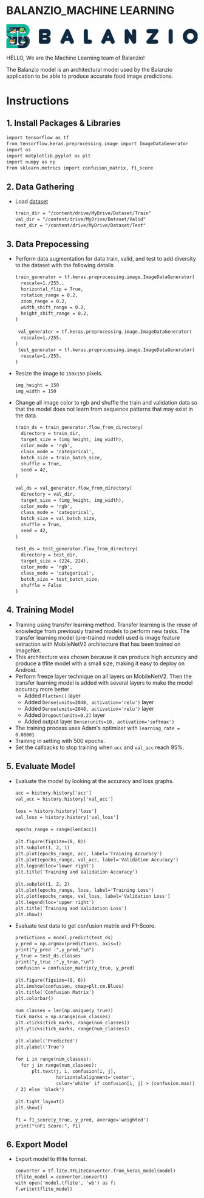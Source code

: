 # BALANZIO_MACHINE LEARNING 
![Balanzio](https://github.com/ndikrp/Balanzio/blob/2fbd99f001acf4ae1090a2943bb85a5d47ceec78/assets/balanzio-datar.png)

HELLO, We are the Machine Learning team of Balanzio!

The Balanzio model is an architectural model used by the Balanzio application to be able to produce accurate food image predictions.

# Instructions
## 1. Install Packages & Libraries
 ```
import tensorflow as tf
from tensorflow.keras.preprocessing.image import ImageDataGenerator
import os
import matplotlib.pyplot as plt
import numpy as np
from sklearn.metrics import confusion_matrix, f1_score
  ```
## 2. Data Gathering
- Load [dataset](https://drive.google.com/drive/folders/14UEZ12_-2ohkbi6r8T6aE0cLlHbhgeLP?usp=drive_link)
  ```
  train_dir = "/content/drive/MyDrive/Dataset/Train"
  val_dir = "/content/drive/MyDrive/Dataset/Valid"
  test_dir = "/content/drive/MyDrive/Dataset/Test"
  ```
## 3. Data Prepocessing
- Perform data augmentation for data train, valid, and test to add diversity to the dataset with the following details
  ```
  train_generator = tf.keras.preprocessing.image.ImageDataGenerator(
    rescale=1./255.,
    horizontal_flip = True,
    rotation_range = 0.2,
    zoom_range = 0.2,
    width_shift_range = 0.2,
    height_shift_range = 0.2,
  )

   val_generator = tf.keras.preprocessing.image.ImageDataGenerator(
    rescale=1./255.
  )
   test_generator = tf.keras.preprocessing.image.ImageDataGenerator(
    rescale=1./255.
  )
  ```
- Resize the image to `150x150` pixels.
  ```
  img_height = 150
  img_width = 150
  ```
- Change all image color to rgb and shuffle the train and validation data so that the model does not learn from sequence patterns that may exist in the data.
  ```
  train_ds = train_generator.flow_from_directory(
    directory = train_dir,
    target_size = (img_height, img_width),
    color_mode = 'rgb',
    class_mode = 'categorical',
    batch_size = train_batch_size,
    shuffle = True,
    seed = 42,
  )

  val_ds = val_generator.flow_from_directory(
    directory = val_dir,
    target_size = (img_height, img_width),
    color_mode = 'rgb',
    class_mode = 'categorical',
    batch_size = val_batch_size,
    shuffle = True,
    seed = 42,
  )

  test_ds = test_generator.flow_from_directory(
    directory = test_dir,
    target_size = (224, 224),
    color_mode = 'rgb',
    class_mode = 'categorical',
    batch_size = test_batch_size,
    shuffle = False
  )
  ```
## 4. Training Model
- Training using transfer learning method. Transfer learning is the reuse of knowledge from previously trained models to perform new tasks. The transfer learning model (pre-trained model) used is image feature extraction with MobileNetV2 architecture that has been trained on ImageNet.
- This architecture was chosen because it can produce high accuracy and produce a tflite model with a small size, making it easy to deploy on Android.
- Perform freeze layer technique on all layers on MobileNetV2. Then the transfer learning model is added with several layers to make the model accuracy more better
   * Added ```Flatten()``` layer
   * Added ```Dense(units=2048, activation='relu')``` layer
   * Added ```Dense(units=2048, activation='relu')``` layer
   * Added ```Dropout(units=0.2)``` layer
   * Added output layer ```Dense(units=10, activation='softmax')```
- The training process uses Adam's optimizer with ```learning_rate = 0.00001```
- Training in setting with 500 epochs.
- Set the callbacks to stop training when ```acc``` and ```val_acc``` reach 95%.
  
## 5. Evaluate Model
- Evaluate the model by looking at the accuracy and loss graphs.
  ```
  acc = history.history['acc']
  val_acc = history.history['val_acc']

  loss = history.history['loss']
  val_loss = history.history['val_loss']

  epochs_range = range(len(acc))

  plt.figure(figsize=(8, 8))
  plt.subplot(1, 2, 1)
  plt.plot(epochs_range, acc, label='Training Accuracy')
  plt.plot(epochs_range, val_acc, label='Validation Accuracy')
  plt.legend(loc='lower right')
  plt.title('Training and Validation Accuracy')

  plt.subplot(1, 2, 2)
  plt.plot(epochs_range, loss, label='Training Loss')
  plt.plot(epochs_range, val_loss, label='Validation Loss')
  plt.legend(loc='upper right')
  plt.title('Training and Validation Loss')
  plt.show()
  ``` 
- Evaluate test data to get confusion matrix and F1-Score.
  ```
  predictions = model.predict(test_ds)
  y_pred = np.argmax(predictions, axis=1)
  print("y_pred :",y_pred,"\n")
  y_true = test_ds.classes
  print("y_true :",y_true,"\n")
  confusion = confusion_matrix(y_true, y_pred)
  
  plt.figure(figsize=(8, 6))
  plt.imshow(confusion, cmap=plt.cm.Blues)
  plt.title('Confusion Matrix')
  plt.colorbar()

  num_classes = len(np.unique(y_true))
  tick_marks = np.arange(num_classes)
  plt.xticks(tick_marks, range(num_classes))
  plt.yticks(tick_marks, range(num_classes))

  plt.xlabel('Predicted')
  plt.ylabel('True')

  for i in range(num_classes):
    for j in range(num_classes):
        plt.text(j, i, confusion[i, j],
                 horizontalalignment='center',
                 color='white' if confusion[i, j] > (confusion.max() / 2) else 'black')

  plt.tight_layout()
  plt.show()

  f1 = f1_score(y_true, y_pred, average='weighted')
  print("\nF1 Score:", f1)
  ``` 
## 6. Export Model
- Export model to tflite format.
   ```
  converter = tf.lite.TFLiteConverter.from_keras_model(model)
  tflite_model = converter.convert()
  with open('model.tflite', 'wb') as f:
  f.write(tflite_model)
  ```
